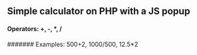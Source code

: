 ## Simple calculator on PHP with a JS popup
#### Operators: +, -, *, /
####### Examples: 500+2, 1000/500, 12.5*2